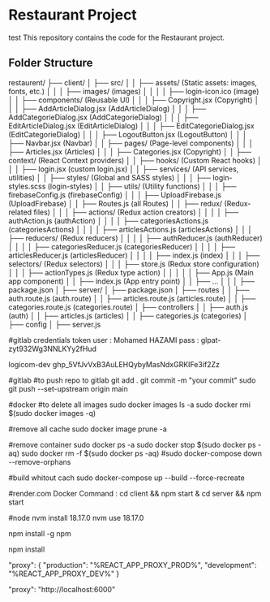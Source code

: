 # Restaurant Project
test
This repository contains the code for the Restaurant project.
## Folder Structure
restaurent/
├── client/
│   ├── src/
│   │   ├── assets/                (Static assets: images, fonts, etc.)
│   │   │   ├── images/            (images)
│   │   │   │    ├── login-icon.ico (image) 
│   │   ├── components/            (Reusable UI)
│   │   │   ├── Copyright.jsx             (Copyright)
│   │   │   ├── AddArticleDialog.jsx      (AddArticleDialog)
│   │   │   ├── AddCategorieDialog.jsx    (AddCategorieDialog)
│   │   │   ├── EditArticleDialog.jsx     (EditArticleDialog)
│   │   │   ├── EditCategorieDialog.jsx   (EditCategorieDialog)
│   │   │   ├── LogoutButton.jsx          (LogoutButton)
│   │   │   ├── Navbar.jsx                (Navbar)
│   │   ├── pages/                 (Page-level components)
│   │   │   ├── Articles.jsx         (Articles)
│   │   │   ├── Categories.jsx       (Copyright)
│   │   ├── context/               (React Context providers)
│   │   ├── hooks/                 (Custom React hooks)
│   │   │   ├── login.jsx           (custom login.jsx)
│   │   ├── services/              (API services, utilities)
│   │   ├── styles/                (Global and SASS styles)
│   │   │   ├── login-styles.scss  (login-styles)
│   │   ├── utils/                 (Utility functions)
│   │   │   ├── firebaseConfig.js  (firebaseConfig)
│   │   │   ├── UploadFirebase.js  (UploadFirebase)
│   │   ├── Routes.js               (all Routes)
│   │   ├── redux/                  (Redux-related files)
│   │   │   ├── actions/            (Redux action creators)
│   │   │   │    ├── authAction.js          (authAction)
│   │   │   │    ├── categoriesActions.js   (categoriesActions)
│   │   │   │    ├── articlesActions.js     (articlesActions)
│   │   │   ├── reducers/                   (Redux reducers)
│   │   │   │    ├── authReducer.js         (authReducer)
│   │   │   │    ├── categoriesReducer.js   (categoriesReducer)
│   │   │   │    ├── articlesReducer.js     (articlesReducer)
│   │   │   │    ├── index.js         (index)
│   │   │   ├── selectors/          (Redux selectors)
│   │   │   ├── store.js            (Redux store configuration)
│   │   │   ├── actionTypes.js      (Redux type action)
│   │   │
│   │   ├── App.js                 (Main app component)
│   │   ├── index.js               (App entry point)
│   │   ├── ...
│   │
│   ├── package.json
│
├── server/
│   ├── package.json 
│   ├── routes
│   │    ├── auth.route.js          (auth.route)
│   │    ├── articles.route.js      (articles.route)
│   │    ├── categories.route.js      (categories.route)
│   ├── controllers
│   │    ├── auth.js                (auth)
│   │    ├── articles.js      (articles)
│   │    ├── categories.js      (categories)
│   ├── config
│   ├── server.js



#gitlab credentials token
user : Mohamed HAZAMI
pass : glpat-zyt932Wg3NNLKYy2fHud


logicom-dev
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
       

#gitlab
#to push repo to gitlab 
git add .
git commit -m "your commit"
sudo git push --set-upstream origin main 

#docker
#to delete all images 
sudo docker images ls -a
sudo docker rmi $(sudo docker images -q)

#remove all cache
sudo docker image prune -a

#remove container
sudo docker ps -a
sudo docker stop $(sudo docker ps -aq)
sudo docker rm -f $(sudo docker ps -aq)
#sudo docker-compose down --remove-orphans

#build whitout cach
sudo docker-compose up --build --force-recreate

#render.com
Docker Command : cd client && npm start & cd server && npm start

#node 
nvm install 18.17.0
nvm use 18.17.0

npm install -g npm

npm install




   "proxy": {
     "production": "%REACT_APP_PROXY_PROD%",
     "development": "%REACT_APP_PROXY_DEV%"
   }

   "proxy": "http://localhost:6000"
